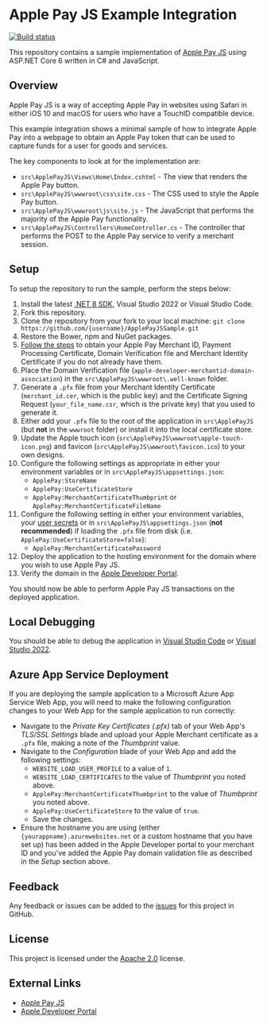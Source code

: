 # Apple Pay JS Example Integration

[![Build status](https://github.com/justeattakeaway/ApplePayJSSample/workflows/build/badge.svg?branch=main&event=push)](https://github.com/justeattakeaway/ApplePayJSSample/actions?query=workflow%3Abuild+branch%3Amain+event%3Apush)

This repository contains a sample implementation of [Apple Pay JS](https://developer.apple.com/reference/applepayjs/) using ASP.NET Core 6 written in C# and JavaScript.

## Overview

Apple Pay JS is a way of accepting Apple Pay in websites using Safari in either iOS 10 and macOS for users who have a TouchID compatible device.

This example integration shows a minimal sample of how to integrate Apple Pay into a webpage to obtain an Apple Pay token that can be used to capture funds for a user for goods and services.

The key components to look at for the implementation are:

* `src\ApplePayJS\Views\Home\Index.cshtml` - The view that renders the Apple Pay button.
* `src\ApplePayJS\wwwroot\css\site.css` - The CSS used to style the Apple Pay button.
* `src\ApplePayJS\wwwroot\js\site.js` - The JavaScript that performs the majority of the Apple Pay functionality.
* `src\ApplePayJS\Controllers\HomeController.cs` - The controller that performs the POST to the Apple Pay service to verify a merchant session.

## Setup

To setup the repository to run the sample, perform the steps below:

  1. Install the latest [.NET 8 SDK](https://www.microsoft.com/net/download/core), Visual Studio 2022 or Visual Studio Code.
  1. Fork this repository.
  1. Clone the repository from your fork to your local machine: `git clone https://github.com/{username}/ApplePayJSSample.git`
  1. Restore the Bower, npm and NuGet packages.
  1. [Follow the steps](https://developer.apple.com/reference/applepayjs#2193397) to obtain your Apple Pay Merchant ID, Payment Processing Certificate, Domain Verification file and Merchant Identity Certificate if you do not already have them.
  1. Place the Domain Verification file (`apple-developer-merchantid-domain-association`) in the `src\ApplePayJS\wwwroot\.well-known` folder.
  1. Generate a `.pfx` file from your Merchant Identity Certificate (`merchant_id.cer`, which is the public key) and the Certificate Signing Request (`your_file_name.csr`, which is the private key) that you used to generate it.
  1. Either add your `.pfx` file to the root of the application in `src\ApplePayJS` (but **not** in the `wwwroot` folder) or install it into the local certificate store.
  1. Update the Apple touch icon (`src\ApplePayJS\wwwroot\apple-touch-icon.png`) and favicon (`src\ApplePayJS\wwwroot\favicon.ico`) to your own designs.
  1. Configure the following settings as appropriate in either your environment variables or in `src\ApplePayJS\appsettings.json`:
      * `ApplePay:StoreName`
      * `ApplePay:UseCertificateStore`
      * `ApplePay:MerchantCertificateThumbprint` or `ApplePay:MerchantCertificateFileName`
  1. Configure the following setting in either your environment variables, your [user secrets](https://docs.asp.net/en/latest/security/app-secrets.html#secret-manager) or in `src\ApplePayJS\appsettings.json` (**not recommended**) if loading the `.pfx` file from disk (i.e. `ApplePay:UseCertificateStore=false`):
      * `ApplePay:MerchantCertificatePassword`
  1. Deploy the application to the hosting environment for the domain where you wish to use Apple Pay JS.
  1. Verify the domain in the [Apple Developer Portal](https://developer.apple.com/account/).

You should now be able to perform Apple Pay JS transactions on the deployed application.

## Local Debugging

You should be able to debug the application in [Visual Studio Code](https://code.visualstudio.com/) or [Visual Studio 2022](https://www.visualstudio.com/downloads/).

## Azure App Service Deployment

If you are deploying the sample application to a Microsoft Azure App Service Web App, you will need to make the following configuration changes to your Web App for the sample application to run correctly:

* Navigate to the _Private Key Certificates (.pfx)_ tab of your Web App's _TLS/SSL Settings_ blade and upload your Apple Merchant certificate as a `.pfx` file, making a note of the _Thumbprint_ value.
* Navigate to the _Configuration_ blade of your Web App and add the following settings:
  * `WEBSITE_LOAD_USER_PROFILE` to a value of `1`.
  * `WEBSITE_LOAD_CERTIFICATES` to the value of _Thumbprint_ you noted above.
  * `ApplePay:MerchantCertificateThumbprint` to the value of _Thumbprint_ you noted above.
  * `ApplePay:UseCertificateStore` to the value of `true`.
  * Save the changes.
* Ensure the hostname you are using (either `{yourappname}.azurewebsites.net` or a custom hostname that you have set up) has been added in the Apple Developer portal to your merchant ID and you've added the Apple Pay domain validation file as described in the _Setup_ section above.

## Feedback

Any feedback or issues can be added to the [issues](https://github.com/justeattakeaway/ApplePayJSSample/issues) for this project in GitHub.

## License

This project is licensed under the [Apache 2.0](https://github.com/justeattakeaway/ApplePayJSSample/blob/main/LICENSE) license.

## External Links

* [Apple Pay JS](https://developer.apple.com/reference/applepayjs)
* [Apple Developer Portal](https://developer.apple.com/account/)

